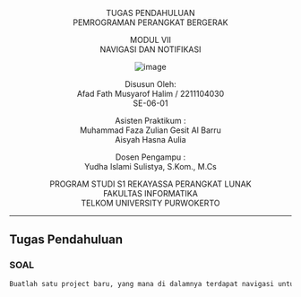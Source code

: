 <div align="center">

TUGAS PENDAHULUAN
<br>
PEMROGRAMAN PERANGKAT BERGERAK

MODUL VII
<br>
NAVIGASI DAN NOTIFIKASI

![image](https://lac.telkomuniversity.ac.id/wp-content/uploads/2021/01/cropped-1200px-Telkom_University_Logo.svg-270x270.png)

Disusun Oleh:
<br>
Afad Fath Musyarof Halim / 2211104030
<br>
SE-06-01

Asisten Praktikum :
<br>
Muhammad Faza Zulian Gesit Al Barru
<br>
Aisyah Hasna Aulia

Dosen Pengampu :
<br>
Yudha Islami Sulistya, S.Kom., M.Cs

PROGRAM STUDI S1 REKAYASSA PERANGKAT LUNAK
<br>
FAKULTAS INFORMATIKA 
<br>
TELKOM UNIVERSITY PURWOKERTO

</div>

---

## Tugas Pendahuluan

### SOAL

``` txt
Buatlah satu project baru, yang mana di dalamnya terdapat navigasi untuk pindah dari satu halaman ke halaman lainnya 
```
